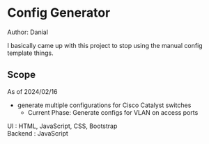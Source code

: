 # Config Generator

Author: Danial

I basically came up with this project to stop using the manual 
config template things.

## Scope

As of 2024/02/16

- generate multiple configurations for Cisco Catalyst switches
    - Current Phase: Generate configs for VLAN on access ports


UI      : HTML, JavaScript, CSS, Bootstrap\
Backend : JavaScript   
